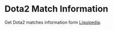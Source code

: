 # Dota2 Match Information

Get Dota2 matches information form [Liquipedia](https://liquipedia.net).

